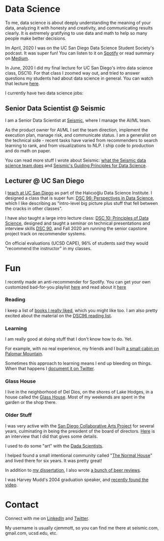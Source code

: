 # Data Science

To me, data science is about deeply understanding the meaning of your data, analyzing it with honesty and creativity, and communicating results clearly. It is extremely gratifying to use data and math to help so many people make better decisions. 

Im April, 2020 I was on the UC San Diego Data Science Student Society's podcast.  It was super fun!  You can listen to it on [Spotify](https://open.spotify.com/show/7yHiQn4eqjy2EAzRNEmQdf) or read summary on [Medium](https://medium.com/ds3ucsd/launching-our-podcast-conversations-with-colin-jemmott-36c567659e8c). 

In June, 2020 I did my final lecture for UC San Diego's intro data science class, DSC10.  For that class I zoomed way out, and tried to answer questions my students had about data science in general.  You can watch that lecture [here](https://www.youtube.com/watch?v=xisjz2AqwCU).

I currently have two data science jobs:

## Senior Data Scientist @ Seismic

I am a Senior Data Scientist at [Seismic](https://seismic.com/), where I manage the AI/ML team. 

As the product owner for AI/ML I set the team direction, implement the execution plan, manage risk, and communicate status.  I am a generalist on the technical side - recent tasks have varied from recommenders to search learning to rank, and from visualizations to NLP.  I ship code to production and do math on paper. 

You can read more stuff I wrote about Seismic: [what the Seismic data science team does](https://medium.com/seismic-data-science/data-science-at-seismic-b4469c7cb6b0) and [Seismic's Guiding Principles for Data Science](https://medium.com/seismic-data-science/seismics-guiding-principles-for-data-science-957ef54e064e).

## Lecturer @ UC San Diego

I [teach at UC San Diego](https://ucsdnews.ucsd.edu/pressrelease/data_science_freshman_makes_his_first_cloud) as part of the Halıcıoğlu Data Science Institute. I designed a class that is super fun: [DSC 96: Perspectives in Data Science](https://sites.google.com/view/dsc96), which I like describing as "intro-level big picture plus stuff that fell between the cracks in other classes".  

I have also taught a large intro lecture class: [DSC 10: Principles of Data Science](https://sites.google.com/view/dsc10), designed and taught a seminar on technical presentations and interview skills [DSC 90](https://www.dsc90.com/), and Fall 2020 am running the senior capstone project track on recommender systems.

On official evaluations (UCSD CAPE), 96% of students said they would "recommend the instructor" in my classes.

# Fun

I recently made an anti-recommender for Spotify.  You can get your own customized bad-for-you playlist [here](http://badplaylist.com/) and read about it [here](https://github.com/jemmott/badvibes)

### Reading

I keep a list of [books I really liked](https://github.com/jemmott/books), which you might like too.  I am also pretty excited about the material on the [DSC96 reading list](https://sites.google.com/view/dsc96/reading).

### Learning

I am really good at doing stuff that I don't know how to do. Yet.

For example, with no real experience, my friends and I built [a small cabin on Palomar Mountain](https://www.normalhouse.com/palomar).

Sometimes this approach to learning means I end up bleeding on things.  When that happens I [document it on Twitter](https://twitter.com/WhyIAmBleeding).

### Glass House

I live in the neighborhood of Del Dios, on the shores of Lake Hodges, in a house called the [Glass House](https://www.deldiosglasshouse.com/).  Most of my weekends are spent in the garden or the shop there.

### Older Stuff

I was very active with the [San Diego Collaborative Arts Project](http://www.sdcap.org/) for several years, culminating in being the president of the board of directors.  [Here](http://sdvoyager.com/interview/meet-colin-jemmott-san-diego-collaborative-arts-project-mission-valley/) is an interview that I did that gives some details.

I used to do some "art" with the [Dada Scientists](http://unfalsifiable.info/).

I helped found a small intentional community called "[The Normal House](https://www.normalhouse.com/)" and lived there for six years.  It was pretty great!

In addition to [my dissertation](http://www.lulu.com/shop/colin-jemmott/model-based-recursive-bayesian-state-estimation-for-single-hydrophone-passive-sonar-localization/ebook/product-17362495.html?ppn=1), I also wrote [a bunch of beer reviews](http://www.lulu.com/shop/colin-jemmott/501-beers/paperback/product-15326831.html).

I was Harvey Mudd's 2004 graduation speaker, and [recently found the video](https://youtu.be/PQDhr8k128I?t=783).

# Contact

Connect with me on [LinkedIn](https://www.linkedin.com/in/cjemmott/) and [Twitter](https://twitter.com/colin_jemmott).

My username is usually cjemmott, so you can find me there at seismic.com, gmail.com, ucsd.edu, etc.
